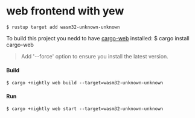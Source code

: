 # web frontend with yew

    $ rustup target add wasm32-unknown-unknown

To build this project you nedd to have [cargo-web] installed:
    $ cargo install cargo-web
> Add '--force' option to ensure you install the latest version.

#### Build
    $ cargo +nightly web build --target=wasm32-unknown-unknown

#### Run
    $ cargo +nightly web start --target=wasm32-unknown-unknown


[cargo-web]: https://github.com/koute/cargo-web
